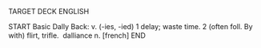 TARGET DECK
ENGLISH

START
Basic
Dally
Back: v. (-ies, -ied) 1 delay; waste time. 2 (often foll. By with) flirt, trifle.  dalliance n. [french]
END
